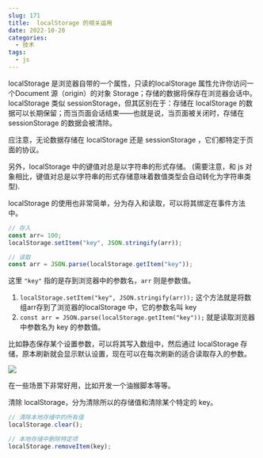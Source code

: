 ```yaml
---
slug: 171
title:  localStorage 的相关运用
date: 2022-10-20
categories: 
  - 技术
tags: 
  - js
---
```


localStorage 是浏览器自带的一个属性，只读的localStorage 属性允许你访问一个Document 源（origin）的对象 Storage；存储的数据将保存在浏览器会话中。localStorage 类似 sessionStorage，但其区别在于：存储在 localStorage 的数据可以长期保留；而当页面会话结束——也就是说，当页面被关闭时，存储在 sessionStorage 的数据会被清除。

应注意，无论数据存储在 localStorage 还是 sessionStorage ，它们都特定于页面的协议。

另外，localStorage 中的键值对总是以字符串的形式存储。 (需要注意，和 js 对象相比，键值对总是以字符串的形式存储意味着数值类型会自动转化为字符串类型).

localStorage 的使用也非常简单，分为存入和读取，可以将其绑定在事件方法中。

```js
// 存入
const arr= 100;
localStorage.setItem("key", JSON.stringify(arr));

// 读取
const arr = JSON.parse(localStorage.getItem("key"));
```

这里 `"key"` 指的是存到浏览器中的参数名，`arr` 则是参数值。

1. `localStorage.setItem("key", JSON.stringify(arr));` 这个方法就是将数组arr存到了浏览器的localStorage 中，它的参数名叫 key
2. `const arr = JSON.parse(localStorage.getItem("key"));` 就是读取浏览器中参数名为 key 的参数值。

比如静态保存某个设置参数，可以将其写入数组中，然后通过 localStorage 存储，原本刷新就会显示默认设置，现在可以在每次刷新的适合读取存入的参数。

![](https://img.zburu.com/i/2022/20221020-1.59d2myq20340.webp)

在一些场景下非常好用，比如开发一个油猴脚本等等。

清除 localStorage，分为清除所以的存储值和清除某个特定的 key。

```js
// 清除本地存储中的所有值
localStorage.clear(); 

// 本地存储中删除特定项
localStorage.removeItem(key);
```

